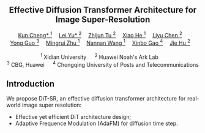 <div align="center">
<h2>Effective Diffusion Transformer Architecture for Image Super-Resolution</h2>

<div>
    <a href='https://github.com/kunncheng'>Kun Cheng* <sup>1</sup></a>&emsp;
    <a href='https://github.com/kunncheng/DiT-SR'>Lei Yu* <sup>2</a>&emsp;
    <a href='https://scholar.google.com/citations?hl=en&user=kSPs6FsAAAAJ&view_op=list_works&sortby=pubdate' target='_blank'>Zhijun Tu <sup>2</sup></a>&emsp;
    <a href='https://github.com/LearningHx'>Xiao He <sup>1</sup></a>&emsp;
    <a href='https://github.com/kunncheng/DiT-SR'>Liyu Chen <sup>2</sup></a>&emsp;<br/>
    <a href='https://github.com/kunncheng/DiT-SR'>Yong Guo <sup>3</sup></a>&emsp;
    <a href='https://web.xidian.edu.cn/mrzhu/en/index.html'>Mingrui Zhu <sup>1</sup></a>&emsp;
    <a href='https://web.xidian.edu.cn/nnwang/'>Nannan Wang <sup>1</sup></a>&emsp;
    <a href='https://see.xidian.edu.cn/faculty/xbgao/'>Xinbo Gao <sup>4</sup></a>&emsp;
    <a href='https://scholar.google.com/citations?user=o-3D3K4AAAAJ&hl=zh-CN'>Jie Hu <sup>2</sup></a>&emsp;
</div>
<br>
<div>
    <sup>1</sup> Xidian University &emsp; <sup>2</sup> Huawei Noah's Ark Lab &emsp; <br/><sup>3</sup> CBG, Huawei &emsp; <sup>4</sup> Chongqing University of Posts and
Telecommunications
</div>
<div align="justify">

## Introduction

We propose DiT-SR, an effective diffusion transformer architecture for real-world image super resolution: 

 - Effective yet efficient DiT architecture design;
 - Adaptive Frequence Modulation (AdaFM) for diffusion time step.

